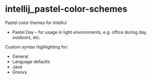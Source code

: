 # intellij_pastel-color-schemes
Pastel color themes for IntelliJ:
* Pastel Day – for usage in light environments, e.g. office during day, outdoors, etc.

Custom syntax highlighting for:
* General
* Language defaults
* Java
* Groovy
